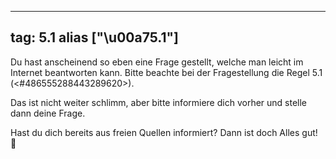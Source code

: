 
---
tag: 5.1
alias ["\u00a75.1"]
---

Du hast anscheinend so eben eine Frage gestellt, welche man leicht im Internet beantworten kann. Bitte beachte bei der Fragestellung die Regel 5.1
(<#486555288443289620>).

Das ist nicht weiter schlimm, aber bitte informiere dich vorher und stelle dann deine Frage.

 Hast du dich bereits aus freien Quellen informiert? Dann ist doch Alles gut! 🙂

